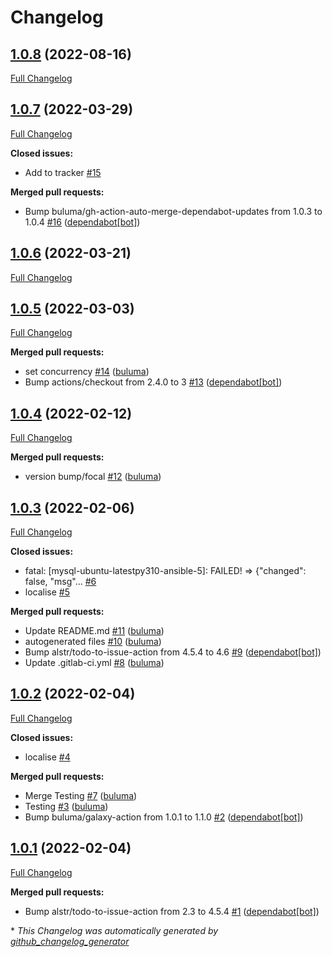 # Changelog

## [1.0.8](https://github.com/buluma/ansible-role-mysql/tree/1.0.8) (2022-08-16)

[Full Changelog](https://github.com/buluma/ansible-role-mysql/compare/1.0.7...1.0.8)

## [1.0.7](https://github.com/buluma/ansible-role-mysql/tree/1.0.7) (2022-03-29)

[Full Changelog](https://github.com/buluma/ansible-role-mysql/compare/1.0.6...1.0.7)

**Closed issues:**

- Add to tracker [\#15](https://github.com/buluma/ansible-role-mysql/issues/15)

**Merged pull requests:**

- Bump buluma/gh-action-auto-merge-dependabot-updates from 1.0.3 to 1.0.4 [\#16](https://github.com/buluma/ansible-role-mysql/pull/16) ([dependabot[bot]](https://github.com/apps/dependabot))

## [1.0.6](https://github.com/buluma/ansible-role-mysql/tree/1.0.6) (2022-03-21)

[Full Changelog](https://github.com/buluma/ansible-role-mysql/compare/1.0.5...1.0.6)

## [1.0.5](https://github.com/buluma/ansible-role-mysql/tree/1.0.5) (2022-03-03)

[Full Changelog](https://github.com/buluma/ansible-role-mysql/compare/1.0.4...1.0.5)

**Merged pull requests:**

- set concurrency [\#14](https://github.com/buluma/ansible-role-mysql/pull/14) ([buluma](https://github.com/buluma))
- Bump actions/checkout from 2.4.0 to 3 [\#13](https://github.com/buluma/ansible-role-mysql/pull/13) ([dependabot[bot]](https://github.com/apps/dependabot))

## [1.0.4](https://github.com/buluma/ansible-role-mysql/tree/1.0.4) (2022-02-12)

[Full Changelog](https://github.com/buluma/ansible-role-mysql/compare/1.0.3...1.0.4)

**Merged pull requests:**

- version bump/focal [\#12](https://github.com/buluma/ansible-role-mysql/pull/12) ([buluma](https://github.com/buluma))

## [1.0.3](https://github.com/buluma/ansible-role-mysql/tree/1.0.3) (2022-02-06)

[Full Changelog](https://github.com/buluma/ansible-role-mysql/compare/1.0.2...1.0.3)

**Closed issues:**

- fatal: \[mysql-ubuntu-latestpy310-ansible-5\]: FAILED! =\> {"changed": false, "msg"... [\#6](https://github.com/buluma/ansible-role-mysql/issues/6)
- localise [\#5](https://github.com/buluma/ansible-role-mysql/issues/5)

**Merged pull requests:**

- Update README.md [\#11](https://github.com/buluma/ansible-role-mysql/pull/11) ([buluma](https://github.com/buluma))
- autogenerated files [\#10](https://github.com/buluma/ansible-role-mysql/pull/10) ([buluma](https://github.com/buluma))
- Bump alstr/todo-to-issue-action from 4.5.4 to 4.6 [\#9](https://github.com/buluma/ansible-role-mysql/pull/9) ([dependabot[bot]](https://github.com/apps/dependabot))
- Update .gitlab-ci.yml [\#8](https://github.com/buluma/ansible-role-mysql/pull/8) ([buluma](https://github.com/buluma))

## [1.0.2](https://github.com/buluma/ansible-role-mysql/tree/1.0.2) (2022-02-04)

[Full Changelog](https://github.com/buluma/ansible-role-mysql/compare/1.0.1...1.0.2)

**Closed issues:**

- localise [\#4](https://github.com/buluma/ansible-role-mysql/issues/4)

**Merged pull requests:**

- Merge Testing [\#7](https://github.com/buluma/ansible-role-mysql/pull/7) ([buluma](https://github.com/buluma))
- Testing [\#3](https://github.com/buluma/ansible-role-mysql/pull/3) ([buluma](https://github.com/buluma))
- Bump buluma/galaxy-action from 1.0.1 to 1.1.0 [\#2](https://github.com/buluma/ansible-role-mysql/pull/2) ([dependabot[bot]](https://github.com/apps/dependabot))

## [1.0.1](https://github.com/buluma/ansible-role-mysql/tree/1.0.1) (2022-02-04)

[Full Changelog](https://github.com/buluma/ansible-role-mysql/compare/225972f281fa65f3e9bc2b65c3d27b453999f394...1.0.1)

**Merged pull requests:**

- Bump alstr/todo-to-issue-action from 2.3 to 4.5.4 [\#1](https://github.com/buluma/ansible-role-mysql/pull/1) ([dependabot[bot]](https://github.com/apps/dependabot))



\* *This Changelog was automatically generated by [github_changelog_generator](https://github.com/github-changelog-generator/github-changelog-generator)*
